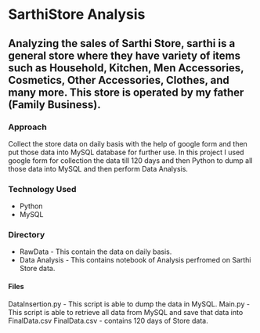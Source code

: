 # SarthiStore Analysis

## Analyzing the sales of Sarthi Store, sarthi is a general store where they have variety of items such as Household, Kitchen, Men Accessories, Cosmetics, Other Accessories, Clothes, and many more. This store is operated by my father (Family Business).

### Approach
Collect the store data on daily basis with the help of google form and then put those data into MySQL database for further use. In this project I used google form for collection the data till 120 days and then Python to dump all those data into MySQL and then perform Data Analysis.


### Technology Used
* Python
* MySQL

### Directory 
* RawData - This contain the data on daily basis.
* Data Analysis - This contains notebook of Analysis perfromed on Sarthi Store data.


#### Files
DataInsertion.py - This script is able to dump the data in MySQL.
Main.py - This script is able to retrieve all data from MySQL and save that data into FinalData.csv
FinalData.csv - contains 120 days of Store data.



